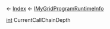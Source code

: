 ← [Index](Api-Index) ← [IMyGridProgramRuntimeInfo](Sandbox.ModAPI.Ingame.IMyGridProgramRuntimeInfo)

[int](System.Int32) CurrentCallChainDepth